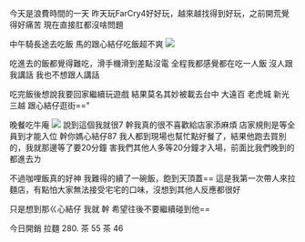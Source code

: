 今天是浪費時間的一天
昨天玩FarCry4好好玩，越來越找得到好玩，之前開荒覺得好痛苦
現在直接肛都沒啥問題

中午騎長途去吃飯
馬的跟心結仔吃飯超不爽
![](https://telegra.ph/file/f1f7a4477262c4b04708e.jpg)

吃進去的飯都覺得難吃，滑手機滑到差點沒電
全程我都感覺都在吃一人飯
沒人跟我講話
我也不想跟人講話




吃完飯後想說我要回家繼續玩遊戲
結果莫名其妙被載去台中
大遠百
老虎城
新光三越
跟心結仔逛街=="


晚餐吃牛庵
![](https://cdn.jsdelivr.net/gh/photohost/picx-images-hosting@master/E030F3BE-B37A-46B2-8DF4-1F6E71A8F289.jpeg)
說到這個我就很7
幹我真的很不喜歡給店家添麻煩
店家規則是等全員到才能入位
幹你媽心結仔87
我人都到現場也幫忙點好餐了，結果他跑去買別的，我就那邊等了要20分鐘
害我們其他人多等20分鐘才入場，前面比我們晚到的都進去ㄌ

不過咖哩飯真的好神
我難得的續了一碗飯，飽到天頂蓋==
這是我第一次帶人來拉麵店，有點怕大家無法接受宅宅的口味，沒想到其他人反應都很好

只是想到那ㄍ心結仔
我就
幹
希望往後不要繼續碰到他==

今日開銷
拉麵 280.
茶 55
茶 46